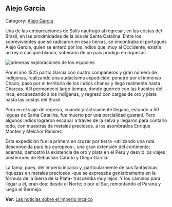 ## Alejo García

Category: [Alejo García](http://descubrircorrientes.com.ar/2012/index.php/3133-historia-desde-el-origen-hasta-1814/tierra-argentina-1492-1588/la-fundacion-de-sancti-spiritu/la-expedicion-de-sebastian-aaboto/entran-en-escena-los-naufragos-de-solis/alejo-garcia)

Una de las embarcaciones de Solís naufragó al regresar, en las costas del Brasil, en las proximidades de la isla de Santa Catalina. Entre los sobrevivientes que se radicaron en esas tierras, se encontraba el portugués Alejo García, quien se enteró por los indios que, muy al Occidente, existía un rey o cacique blanco, soberano de un país pródigo en riquezas.

![primeras exploraciones de los espaoles](http://descubrircorrientes.com.ar/2012/index.php/3133-historia-desde-el-origen-hasta-1814/tierra-argentina-1492-1588/la-fundacion-de-sancti-spiritu/la-expedicion-de-sebastian-aaboto/entran-en-escena-los-naufragos-de-solis/images/fotos_de_historia_regional/primeras%20exploraciones%20de%20los%20espaoles.jpg)

Por el año 1525 partió García con cuatro compañeros y gran número de indígenas, realizando una audacísima expedición: penetró por el inmenso Chaco, pasó por el territorio de los indios chanes y llegó realmente hasta Charcas. Allí permaneció largo tiempo, donde guerreó con las huestes del Inca, encabezando a los indígenas, y regresó con cargas de oro y plata hasta las costas del Brasil.

Pero en el viaje de regreso, cuando prácticamente llegaba, estando a 50 leguas de Santa Catalina, fue muerto por una parcialidad guaraní. Pero algunos indios lograron escapar a través de la selva y llegaron para contarlo todo, con muestras de metales preciosos, a los asombrados Enrique Montes y Melchor Ramírez.

Esta expedición fue la primera en cruzar por tierra -utilizando una ruta desconocida para los europeos-, una gran extensión del continente; además, demostró la existencia de oro y plata en el Perú y desvió los viajes posteriores de Sebastián Caboto y Diego García.

La fama, pues, del Imperio incaico y, particularmente de sus fantásticas riquezas en metales preciosos -que se expresaba genéricamente en la fórmula de la Sierra de la Plata- trascendía muy lejos. Y los caminos para llegar a él, eran dos: desde el Norte; o por el Sur, remontando el Paraná y luego el Bermejo.

**Ver**: [Las noticias sobre el Imperio incaico](http://descubrircorrientes.com.ar/2012/index.php/3133-historia-desde-el-origen-hasta-1814/tierra-argentina-1492-1588/la-fundacion-de-sancti-spiritu/la-expedicion-de-sebastian-aaboto/entran-en-escena-los-naufragos-de-solis/index.php?option=com_content&view=category&id=2486&Itemid=477)